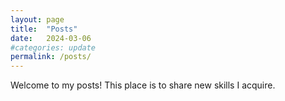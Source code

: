 ```yaml
---
layout: page
title:  "Posts"
date:   2024-03-06
#categories: update
permalink: /posts/
---
```


Welcome to my posts! This place is to share new skills I acquire.
